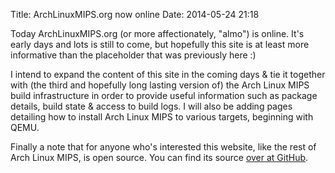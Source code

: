 Title: ArchLinuxMIPS.org now online
Date: 2014-05-24 21:18

Today ArchLinuxMIPS.org (or more affectionately, "almo") is online. It's early
days and lots is still to come, but hopefully this site is at least more
informative than the placeholder that was previously here :)

I intend to expand the content of this site in the coming days & tie it together
with (the third and hopefully long lasting version of) the Arch Linux MIPS build
infrastructure in order to provide useful information such as package
details, build state & access to build logs. I will also be adding pages
detailing how to install Arch Linux MIPS to various targets, beginning with
QEMU.

Finally a note that for anyone who's interested this website, like the rest of
Arch Linux MIPS, is open source. You can find its source
[over at GitHub](https://github.com/Arch-Linux-MIPS/website).
